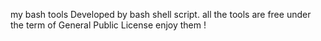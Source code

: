 my bash tools Developed by bash shell script.
all the tools are free under the term of General Public License
enjoy them !
